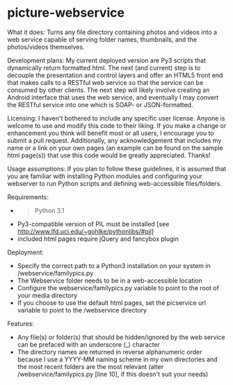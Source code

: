 picture-webservice
==================

What it does:
Turns any file directory containing photos and videos into a web service
capable of serving folder names, thumbnails, and the photos/videos 
themselves.

Development plans:
My current deployed version are Py3 scripts that dynamically return
formatted html. The next (and current) step is to decouple the presentation
and control layers and offer an HTML5 front end that makes calls to
a RESTful web service so that the service can be consumed by other clients.
The next step will likely involve creating an Android interface that
uses the web service, and eventually I may convert the RESTful service
into one which is SOAP- or JSON-formatted.

Licensing:
I haven't bothered to include any specific user license. Anyone is
welcome to use and modify this code to their liking. If you make a 
change or enhancement you think will benefit most or all users, I 
encourage you to submit a pull request. Additionally, any 
acknowledgement that includes my name or a link on your own pages (an 
example can be found on the sample html page(s)) that use this code 
would be greatly appreciated. Thanks!

Usage assumptions:
If you plan to follow these guidelines, it is assumed that you are 
familiar with installing Python modules and configuring your webserver
to run Python scripts and defining web-accessible files/folders.

Requirements:
- > Python 3.1
- Py3-compatible version of PIL must be installed [see http://www.lfd.uci.edu/~gohlke/pythonlibs/#pil]
- included html pages require jQuery and fancybox plugin

Deployment:
- Specify the correct path to a Python3 installation on your system
  in /webservice/familypics.py
- The Webservice folder needs to be in a web-accessible location
- Configure the webservice/familypics.py variable to point to the root
  of your media directory
- If you choose to use the default html pages, set the picservice url
  variable to point to the /webservice directory

Features:
- Any file(s) or folder(s) that should be hidden/ignored by the web
  service can be prefaced with an underscore (_) character
- The directory names are returned in reverse alphanumeric order because
  I use a YYYY-MM naming scheme in my own directories and the most
  recent folders are the most relevant (alter /webservice/familypics.py
  [line 10], if this doesn't suit your needs)
